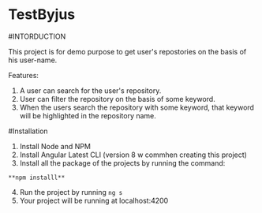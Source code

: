 # TestByjus

#INTORDUCTION

This project is for demo purpose to get user's repostories on the basis of his user-name.

Features:

1. A user can search for the user's repository.
2. User can filter the repository on the basis of some keyword.
3. When the users search the repository with some keyword, that keyword will be highlighted in the repository name.


#Installation

1. Install Node and NPM
2. Install Angular Latest CLI (version 8 w commhen creating this project)
3. Install all the package of the projects by running the command:

`**npm installl**`

4. Run the project by running `ng s`
5. Your project will be running at localhost:4200
